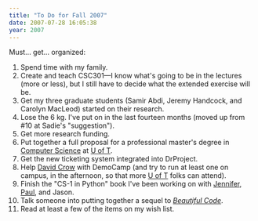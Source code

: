 ```yaml
---
title: "To Do for Fall 2007"
date: 2007-07-28 16:05:38
year: 2007
---
```

Must… get… organized:
<ol>
  <li>Spend time with my family.</li>
  <li>Create and teach CSC301—I know what's going to be in the lectures (more or less), but I still have to decide what the extended exercise will be.</li>
  <li>Get my three graduate students (Samir Abdi, Jeremy Handcock, and Carolyn MacLeod) started on their research.</li>
  <li>Lose the 6 kg. I've put on in the last fourteen months (moved up from #10 at Sadie's "suggestion").</li>
  <li>Get more research funding.</li>
  <li>Put together a full proposal for a professional master's degree in <a href="http://www.cs.toronto.edu">Computer Science</a> at <a href="http://www.utoronto.ca">U of T</a>.</li>
  <li>Get the new ticketing system integrated into DrProject.</li>
  <li>Help <a href="http://davidcrow.ca/">David Crow</a> with DemoCamp (and try to run at least one on campus, in the afternoon, so that more <a href="http://www.utoronto.ca">U of T</a> folks can attend).</li>
  <li>Finish the "CS-1 in Python" book I've been working on with <a href="http://www.cs.toronto.edu/~campbell">Jennifer</a>, <a href="http://www.cs.toronto.edu/~pgries">Paul</a>, and Jason.</li>
  <li>Talk someone into putting together a sequel to <a href="http://www.oreilly.com/catalog/9780596510046/"><em>Beautiful Code</em></a>.</li>
  <li>Read at least a few of the items on my wish list.</li>
</ol>
